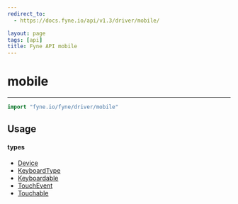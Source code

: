 ```yaml
---
redirect_to:
  - https://docs.fyne.io/api/v1.3/driver/mobile/

layout: page
tags: [api]
title: Fyne API mobile
---
```



# mobile
---
```go
import "fyne.io/fyne/driver/mobile"
```


## Usage

#### types

 * [Device](device.html)
 * [KeyboardType](keyboardtype.html)
 * [Keyboardable](keyboardable.html)
 * [TouchEvent](touchevent.html)
 * [Touchable](touchable.html)
